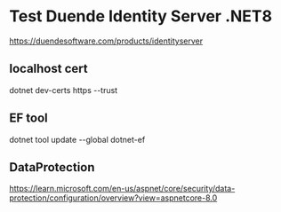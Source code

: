 # Test Duende Identity Server .NET8

https://duendesoftware.com/products/identityserver

## localhost cert

dotnet dev-certs https --trust

## EF tool

dotnet tool update --global dotnet-ef

## DataProtection

https://learn.microsoft.com/en-us/aspnet/core/security/data-protection/configuration/overview?view=aspnetcore-8.0
